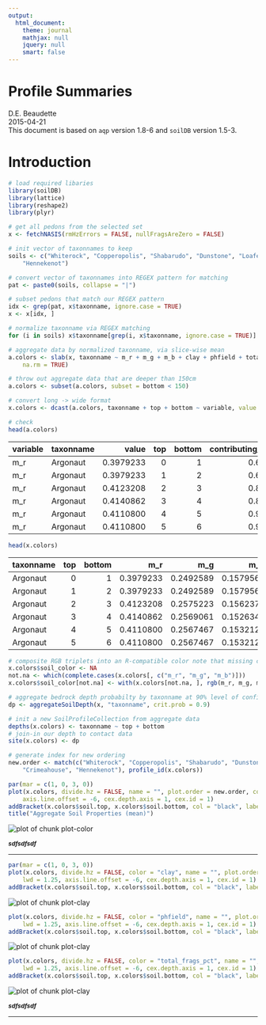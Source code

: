 ```yaml
---
output:
  html_document:
    theme: journal
    mathjax: null
    jquery: null
    smart: false
---
```






Profile Summaries
===============================
D.E. Beaudette
<br>
2015-04-21
<br>
This document is based on `aqp` version 1.8-6 and `soilDB` version 1.5-3.


# Introduction



```r
# load required libaries
library(soilDB)
library(lattice)
library(reshape2)
library(plyr)

# get all pedons from the selected set
x <- fetchNASIS(rmHzErrors = FALSE, nullFragsAreZero = FALSE)

# init vector of taxonnames to keep
soils <- c("Whiterock", "Copperopolis", "Shabarudo", "Dunstone", "Loafercreek", "Argonaut", "Crimeahouse", 
    "Hennekenot")

# convert vector of taxonnames into REGEX pattern for matching
pat <- paste0(soils, collapse = "|")

# subset pedons that match our REGEX pattern
idx <- grep(pat, x$taxonname, ignore.case = TRUE)
x <- x[idx, ]

# normalize taxonname via REGEX matching
for (i in soils) x$taxonname[grep(i, x$taxonname, ignore.case = TRUE)] <- i

# aggregate data by normalized taxonname, via slice-wise mean
a.colors <- slab(x, taxonname ~ m_r + m_g + m_b + clay + phfield + total_frags_pct, slab.fun = mean, 
    na.rm = TRUE)

# throw out aggregate data that are deeper than 150cm
a.colors <- subset(a.colors, subset = bottom < 150)

# convert long -> wide format
x.colors <- dcast(a.colors, taxonname + top + bottom ~ variable, value.var = "value")

# check
head(a.colors)
```



|variable |taxonname |     value| top| bottom| contributing_fraction|
|:--------|:---------|---------:|---:|------:|---------------------:|
|m_r      |Argonaut  | 0.3979233|   0|      1|             0.6666667|
|m_r      |Argonaut  | 0.3979233|   1|      2|             0.6666667|
|m_r      |Argonaut  | 0.4123208|   2|      3|             0.8333333|
|m_r      |Argonaut  | 0.4140862|   3|      4|             0.8333333|
|m_r      |Argonaut  | 0.4110800|   4|      5|             0.9166667|
|m_r      |Argonaut  | 0.4110800|   5|      6|             0.9166667|

```r
head(x.colors)
```



|taxonname | top| bottom|       m_r|       m_g|       m_b|     clay|  phfield| total_frags_pct|
|:---------|---:|------:|---------:|---------:|---------:|--------:|--------:|---------------:|
|Argonaut  |   0|      1| 0.3979233| 0.2492589| 0.1579567| 18.33333| 5.900000|        3.000000|
|Argonaut  |   1|      2| 0.3979233| 0.2492589| 0.1579567| 18.33333| 5.900000|        3.000000|
|Argonaut  |   2|      3| 0.4123208| 0.2575223| 0.1562377| 17.72727| 5.928571|        5.444444|
|Argonaut  |   3|      4| 0.4140862| 0.2569061| 0.1526347| 18.18182| 5.928571|        6.000000|
|Argonaut  |   4|      5| 0.4110800| 0.2567467| 0.1532129| 18.72727| 5.957143|        5.600000|
|Argonaut  |   5|      6| 0.4110800| 0.2567467| 0.1532129| 18.72727| 5.957143|        5.600000|

```r
# composite RGB triplets into an R-compatible color note that missing colors must be padded with NA
x.colors$soil_color <- NA
not.na <- which(complete.cases(x.colors[, c("m_r", "m_g", "m_b")]))
x.colors$soil_color[not.na] <- with(x.colors[not.na, ], rgb(m_r, m_g, m_b, maxColorValue = 1))

# aggregate bedrock depth probabilty by taxonname at 90% level of confidence
dp <- aggregateSoilDepth(x, "taxonname", crit.prob = 0.9)

# init a new SoilProfileCollection from aggregate data
depths(x.colors) <- taxonname ~ top + bottom
# join-in our depth to contact data
site(x.colors) <- dp

# generate index for new ordering
new.order <- match(c("Whiterock", "Copperopolis", "Shabarudo", "Dunstone", "Loafercreek", "Argonaut", 
    "Crimeahouse", "Hennekenot"), profile_id(x.colors))
```


```r
par(mar = c(1, 0, 3, 0))
plot(x.colors, divide.hz = FALSE, name = "", plot.order = new.order, col.label = "Soil Color", lwd = 1.25, 
    axis.line.offset = -6, cex.depth.axis = 1, cex.id = 1)
addBracket(x.colors$soil.top, x.colors$soil.bottom, col = "black", label = "P(soil >= 90%)", label.cex = 0.85)
title("Aggregate Soil Properties (mean)")
```

<img src="figure/plot-color-1.png" title="plot of chunk plot-color" alt="plot of chunk plot-color" style="display: block; margin: auto;" /><p class="caption" style="font-size:85%; font-style: italic; font-weight: bold;">sdfsdfsdf</p><hr>


```r
par(mar = c(1, 0, 3, 0))
plot(x.colors, divide.hz = FALSE, color = "clay", name = "", plot.order = new.order, col.label = "Clay Content (%)", 
    lwd = 1.25, axis.line.offset = -6, cex.depth.axis = 1, cex.id = 1)
addBracket(x.colors$soil.top, x.colors$soil.bottom, col = "black", label = "P(soil >= 90%)", label.cex = 0.85)
```

<img src="figure/plot-clay-1.png" title="plot of chunk plot-clay" alt="plot of chunk plot-clay" style="display: block; margin: auto;" />

```r
plot(x.colors, divide.hz = FALSE, color = "phfield", name = "", plot.order = new.order, col.label = "pH", 
    lwd = 1.25, axis.line.offset = -6, cex.depth.axis = 1, cex.id = 1)
addBracket(x.colors$soil.top, x.colors$soil.bottom, col = "black", label = "P(soil >= 90%)", label.cex = 0.85)
```

<img src="figure/plot-clay-2.png" title="plot of chunk plot-clay" alt="plot of chunk plot-clay" style="display: block; margin: auto;" />

```r
plot(x.colors, divide.hz = FALSE, color = "total_frags_pct", name = "", plot.order = new.order, col.label = "Total Rock Fragment Volume (%)", 
    lwd = 1.25, axis.line.offset = -6, cex.depth.axis = 1, cex.id = 1)
addBracket(x.colors$soil.top, x.colors$soil.bottom, col = "black", label = "P(soil >= 90%)", label.cex = 0.85)
```

<img src="figure/plot-clay-3.png" title="plot of chunk plot-clay" alt="plot of chunk plot-clay" style="display: block; margin: auto;" /><p class="caption" style="font-size:85%; font-style: italic; font-weight: bold;">sdfsdfsdf</p><hr>

